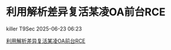 #  利用解析差异复活某凌OA前台RCE  
killer  T9Sec   2025-06-23 06:23  
  
[利用解析差异复活某凌OA前台RCE](https://mp.weixin.qq.com/s?__biz=Mzk0NTQyMjk4Ng==&mid=2247483875&idx=1&sn=081c08a05285aa8a44f57e3534c2731d&scene=21#wechat_redirect)  
  
  
